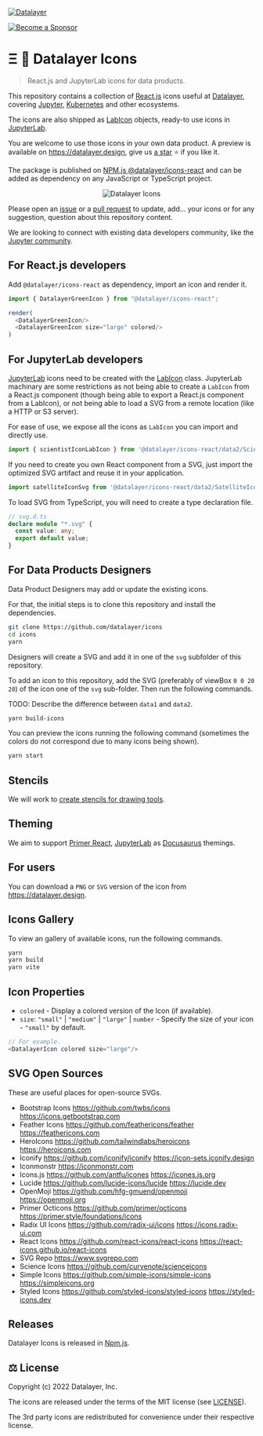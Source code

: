 [![Datalayer](https://assets.datalayer.tech/datalayer-25.svg)](https://datalayer.io)

[![Become a Sponsor](https://img.shields.io/static/v1?label=Become%20a%20Sponsor&message=%E2%9D%A4&logo=GitHub&style=flat&color=1ABC9C)](https://github.com/sponsors/datalayer)
 
# Ξ 🎉 Datalayer Icons

> React.js and JupyterLab icons for data products.

This repository contains a collection of [React.js](https://react.dev) icons useful at [Datalayer](https://datalayer.tech), covering [Jupyter](https://jupyter.org), [Kubernetes](https://kubernetes.io) and other ecosystems.

The icons are also shipped as [LabIcon](https://github.com/jupyterlab/jupyterlab/blob/main/packages/ui-components/README.md#labicon---set-up-and-render-icons) objects, ready-to use icons in [JupyterLab](https://github.com/jupyterlab/jupyterlab).

You are welcome to use those icons in your own data product. A preview is available on https://datalayer.design, give us [a star](https://github.com/datalayer/icons/stargazers) ⭐ if you like it.

The package is published on [NPM.js @datalayer/icons-react](https://www.npmjs.com/package/@datalayer/icons-react) and can be added as dependency on any JavaScript or TypeScript project.

<div align="center" style="text-align: center">
  <img alt="Datalayer Icons" src="https://assets.datalayer.tech/datalayer-icons-react.gif" />
</div>

Please open an [issue](https://github.com/datalayer/icons/issues) or a [pull request](https://github.com/datalayer/icons/pulls) to update, add... your icons or for any suggestion, question about this repository content.

We are looking to connect with existing data developers community, like the [Jupyter community](https://github.com/datalayer/icons/issues/31).

## For React.js developers

Add `@datalayer/icons-react` as dependency, import an icon and render it.

```typescript
import { DatalayerGreenIcon } from "@datalayer/icons-react";

render(
  <DatalayerGreenIcon/>
  <DatalayerGreenIcon size="large" colored/>
)
```

## For JupyterLab developers

[JupyterLab](https://github.com/jupyterlab/jupyterlab) icons need to be created with the [LabIcon](https://github.com/jupyterlab/jupyterlab/blob/main/packages/ui-components/README.md#labicon---set-up-and-render-icons) class. JupyterLab machinary are some restrictions as not being able to create a `LabIcon` from a React.js component (though being able to export a React.js component from a LabIcon), or not being able to load a SVG from a remote location (like a HTTP or S3 server).

For ease of use, we expose all the icons as `LabIcon` you can import and directly use.

```ts
import { scientistIconLabIcon } from '@datalayer/icons-react/data2/ScientistIconLabIcon';
```

If you need to create you own React component from a SVG, just import the optimized SVG artifact and reuse it in your application.

```ts
import satelliteIconSvg from '@datalayer/icons-react/data2/SatelliteIcon.svg';
```

To load SVG from TypeScript, you will need to create a type declaration file.

```ts
// svg.d.ts
declare module "*.svg" {
  const value: any;
  export default value;
}
```

## For Data Products Designers

Data Product Designers may add or update the existing icons.

For that, the initial steps is to clone this repository and install the dependencies.

```bash
git clone https://github.com/datalayer/icons
cd icons
yarn
```

Designers will create a SVG and add it in one of the `svg` subfolder of this repository.

To add an icon to this repository, add the SVG (preferably of viewBox `0 0 20 20`) of the icon one of the `svg` sub-folder. Then run the following commands.

TODO: Describe the difference between `data1` and `data2`.

```bash
yarn build-icons
```

You can preview the icons running the following command (sometimes the colors do not correspond due to many icons being shown).

```bash
yarn start
```

## Stencils

We will work to [create stencils for drawing tools](https://github.com/datalayer/icons/issues/2).

## Theming

We aim to support [Primer React](https://primer.style/react/theming), [JupyterLab](https://github.com/jupyterlab/jupyterlab/blob/main/packages/ui-components/README.md#labicon---set-up-and-render-icons) as [Docusaurus](https://docusaurus.io) themings.

## For users

You can download a `PNG` or `SVG` version of the icon from https://datalayer.design.

## Icons Gallery

To view an gallery of available icons, run the following commands.

```bash
yarn
yarn build
yarn vite
```

## Icon Properties

- `colored` - Display a colored version of the Icon (if available).
- `size`: `"small"` | `"medium"` | `"large"` | `number` - Specify the size of your icon - `"small"` by default.

```typescript
// For example.
<DatalayerIcon colored size="large"/>
```

## SVG Open Sources

These are useful places for open-source SVGs.

- Bootstrap Icons https://github.com/twbs/icons https://icons.getbootstrap.com
- Feather Icons https://github.com/feathericons/feather https://feathericons.com
- HeroIcons https://github.com/tailwindlabs/heroicons https://heroicons.com
- Iconify https://github.com/iconify/iconify https://icon-sets.iconify.design
- Iconmonstr https://iconmonstr.com
- Icons.js https://github.com/antfu/icones https://icones.js.org
- Lucide https://github.com/lucide-icons/lucide https://lucide.dev
- OpenMoji https://github.com/hfg-gmuend/openmoji https://openmoji.org
- Primer Octicons https://github.com/primer/octicons https://primer.style/foundations/icons
- Radix UI Icons https://github.com/radix-ui/icons https://icons.radix-ui.com
- React Icons https://github.com/react-icons/react-icons https://react-icons.github.io/react-icons
- SVG Repo https://www.svgrepo.com
- Science Icons https://github.com/curvenote/scienceicons
- Simple Icons https://github.com/simple-icons/simple-icons https://simpleicons.org
- Styled Icons https://github.com/styled-icons/styled-icons https://styled-icons.dev

## Releases

Datalayer Icons is released in [Npm.js](https://www.npmjs.com/package/@datalayer/icons-react).

## ⚖️ License

Copyright (c) 2022 Datalayer, Inc.

The icons are released under the terms of the MIT license (see [LICENSE](./LICENSE)).

The 3rd party icons are redistributed for convenience under their respective license.
